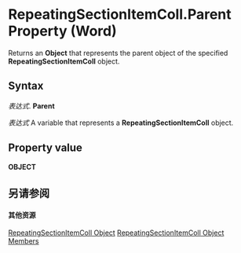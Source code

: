 
# RepeatingSectionItemColl.Parent Property (Word)

Returns an  **Object** that represents the parent object of the specified **RepeatingSectionItemColl** object.


## Syntax

 _表达式_. **Parent**

 _表达式_ A variable that represents a **RepeatingSectionItemColl** object.


## Property value

 **OBJECT**


## 另请参阅


#### 其他资源


[RepeatingSectionItemColl Object](http://msdn.microsoft.com/library/b8a5d7cd-9d30-3434-979d-dcc939d77cc1%28Office.15%29.aspx)
[RepeatingSectionItemColl Object Members](http://msdn.microsoft.com/library/98f249d3-99aa-8bab-65f4-02fa4bd9e6bd%28Office.15%29.aspx)